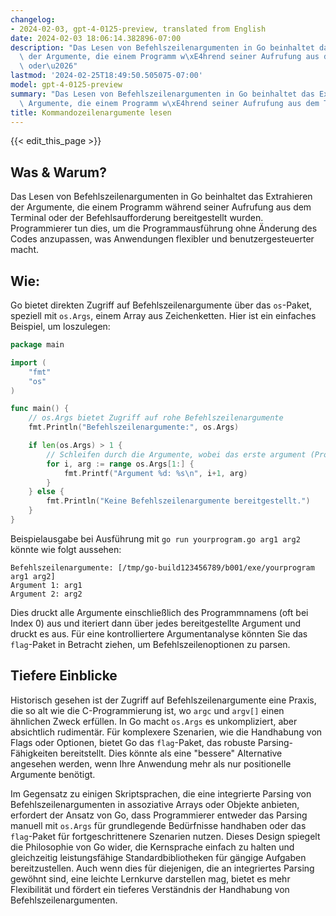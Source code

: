 ```yaml
---
changelog:
- 2024-02-03, gpt-4-0125-preview, translated from English
date: 2024-02-03 18:06:14.382896-07:00
description: "Das Lesen von Befehlszeilenargumenten in Go beinhaltet das Extrahieren\
  \ der Argumente, die einem Programm w\xE4hrend seiner Aufrufung aus dem Terminal\
  \ oder\u2026"
lastmod: '2024-02-25T18:49:50.505075-07:00'
model: gpt-4-0125-preview
summary: "Das Lesen von Befehlszeilenargumenten in Go beinhaltet das Extrahieren der\
  \ Argumente, die einem Programm w\xE4hrend seiner Aufrufung aus dem Terminal oder\u2026"
title: Kommandozeilenargumente lesen
---
```


{{< edit_this_page >}}

## Was & Warum?

Das Lesen von Befehlszeilenargumenten in Go beinhaltet das Extrahieren der Argumente, die einem Programm während seiner Aufrufung aus dem Terminal oder der Befehlsaufforderung bereitgestellt wurden. Programmierer tun dies, um die Programmausführung ohne Änderung des Codes anzupassen, was Anwendungen flexibler und benutzergesteuerter macht.

## Wie:

Go bietet direkten Zugriff auf Befehlszeilenargumente über das `os`-Paket, speziell mit `os.Args`, einem Array aus Zeichenketten. Hier ist ein einfaches Beispiel, um loszulegen:

```go
package main

import (
    "fmt"
    "os"
)

func main() {
    // os.Args bietet Zugriff auf rohe Befehlszeilenargumente
    fmt.Println("Befehlszeilenargumente:", os.Args)

    if len(os.Args) > 1 {
        // Schleifen durch die Argumente, wobei das erste argument (Programmname) übersprungen wird
        for i, arg := range os.Args[1:] {
            fmt.Printf("Argument %d: %s\n", i+1, arg)
        }
    } else {
        fmt.Println("Keine Befehlszeilenargumente bereitgestellt.")
    }
}
```

Beispielausgabe bei Ausführung mit `go run yourprogram.go arg1 arg2` könnte wie folgt aussehen:

```
Befehlszeilenargumente: [/tmp/go-build123456789/b001/exe/yourprogram arg1 arg2]
Argument 1: arg1
Argument 2: arg2
```

Dies druckt alle Argumente einschließlich des Programmnamens (oft bei Index 0) aus und iteriert dann über jedes bereitgestellte Argument und druckt es aus. Für eine kontrolliertere Argumentanalyse könnten Sie das `flag`-Paket in Betracht ziehen, um Befehlszeilenoptionen zu parsen.

## Tiefere Einblicke

Historisch gesehen ist der Zugriff auf Befehlszeilenargumente eine Praxis, die so alt wie die C-Programmierung ist, wo `argc` und `argv[]` einen ähnlichen Zweck erfüllen. In Go macht `os.Args` es unkompliziert, aber absichtlich rudimentär. Für komplexere Szenarien, wie die Handhabung von Flags oder Optionen, bietet Go das `flag`-Paket, das robuste Parsing-Fähigkeiten bereitstellt. Dies könnte als eine "bessere" Alternative angesehen werden, wenn Ihre Anwendung mehr als nur positionelle Argumente benötigt.

Im Gegensatz zu einigen Skriptsprachen, die eine integrierte Parsing von Befehlszeilenargumenten in assoziative Arrays oder Objekte anbieten, erfordert der Ansatz von Go, dass Programmierer entweder das Parsing manuell mit `os.Args` für grundlegende Bedürfnisse handhaben oder das `flag`-Paket für fortgeschrittenere Szenarien nutzen. Dieses Design spiegelt die Philosophie von Go wider, die Kernsprache einfach zu halten und gleichzeitig leistungsfähige Standardbibliotheken für gängige Aufgaben bereitzustellen. Auch wenn dies für diejenigen, die an integriertes Parsing gewöhnt sind, eine leichte Lernkurve darstellen mag, bietet es mehr Flexibilität und fördert ein tieferes Verständnis der Handhabung von Befehlszeilenargumenten.
